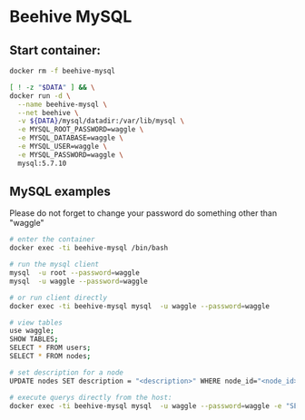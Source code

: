

# Beehive MySQL


## Start container:

```bash
docker rm -f beehive-mysql

[ ! -z "$DATA" ] && \
docker run -d \
  --name beehive-mysql \
  --net beehive \
  -v ${DATA}/mysql/datadir:/var/lib/mysql \
  -e MYSQL_ROOT_PASSWORD=waggle \
  -e MYSQL_DATABASE=waggle \
  -e MYSQL_USER=waggle \
  -e MYSQL_PASSWORD=waggle \
  mysql:5.7.10
```

## MySQL examples

Please do not forget to change your password do something other than "waggle"

```bash
# enter the container
docker exec -ti beehive-mysql /bin/bash

# run the mysql client
mysql  -u root --password=waggle
mysql  -u waggle --password=waggle

# or run client directly
docker exec -ti beehive-mysql mysql  -u waggle --password=waggle

# view tables
use waggle;
SHOW TABLES;
SELECT * FROM users;
SELECT * FROM nodes;

# set description for a node
UPDATE nodes SET description = "<description>" WHERE node_id="<node_id>";

# execute querys directly from the host:
docker exec -ti beehive-mysql mysql  -u waggle --password=waggle -e "SELECT * FROM nodes;"

```

